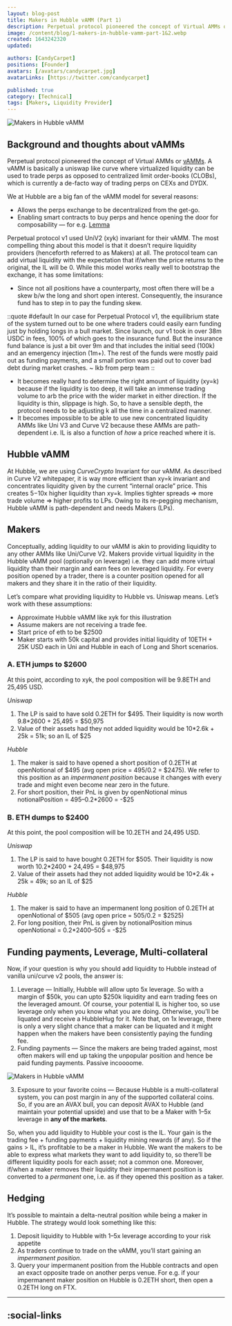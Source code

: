 ```yaml
---
layout: blog-post
title: Makers in Hubble vAMM (Part 1)
description: Perpetual protocol pioneered the concept of Virtual AMMs or vAMMs. A vAMM is basically a uniswap like curve where virtualized liquidity
image: /content/blog/1-makers-in-hubble-vamm-part-1&2.webp
created: 1643242320
updated:

authors: [CandyCarpet]
positions: [Founder]
avatars: [/avatars/candycarpet.jpg]
avatarLinks: [https://twitter.com/candycarpet]

published: true
category: [Technical]
tags: [Makers, Liquidity Provider]
---
```


![Makers in Hubble vAMM](/content/blog/1-makers-in-hubble-vamm-part-1&2.webp)

## Background and thoughts about vAMMs

Perpetual protocol pioneered the concept of Virtual AMMs or [vAMMs](https://blog.perp.fi/a-deep-dive-into-our-virtual-amm-vamm-40345c522eeb). A vAMM is basically a uniswap like curve where virtualized liquidity can be used to trade perps as opposed to centralized limit order-books (CLOBs), which is currently a de-facto way of trading perps on CEXs and DYDX.


We at Hubble are a big fan of the vAMM model for several reasons:

- Allows the perps exchange to be decentralized from the get-go.
- Enabling smart contracts to buy perps and hence opening the door for composability — for e.g. [Lemma](https://twitter.com/LemmaFinance)

Perpetual protocol v1 used UniV2 (xyk) invariant for their vAMM. The most compelling thing about this model is that it doesn’t require liquidity providers (henceforth referred to as Makers) at all. The protocol team can add virtual liquidity with the expectation that if/when the price returns to the original, the IL will be 0. While this model works really well to bootstrap the exchange, it has some limitations:

- Since not all positions have a counterparty, most often there will be a skew b/w the long and short open interest. Consequently, the insurance fund has to step in to pay the funding skew.

::quote
#default
In our case for Perpetual Protocol v1, the equilibrium state of the system turned out to be one where traders could easily earn funding just by holding longs in a bull market. Since launch, our v1 took in over 38m USDC in fees, 100% of which goes to the insurance fund. But the insurance fund balance is just a bit over 9m and that includes the initial seed (100k) and an emergency injection (1m+). The rest of the funds were mostly paid out as funding payments, and a small portion was paid out to cover bad debt during market crashes. ~ lkb from perp team
::

- It becomes really hard to determine the right amount of liquidity (xy=k) because if the liquidity is too deep, it will take an immense trading volume to arb the price with the wider market in either direction. If the liquidity is thin, slippage is high. So, to have a sensible depth, the protocol needs to be adjusting k all the time in a centralized manner.
- It becomes impossible to be able to use new concentrated liquidity AMMs like Uni V3 and Curve V2 because these AMMs are path-dependent i.e. IL is also a function of _how_ a price reached where it is.

## Hubble vAMM

At Hubble, we are using _CurveCrypto_ Invariant for our vAMM. As described in Curve V2 whitepaper, it is way more efficient than xy=k invariant and concentrates liquidity given by the current “internal oracle” price. This creates 5−10x higher liquidity than xy=k. Implies tighter spreads => more trade volume => higher profits to LPs. Owing to its re-pegging mechanism, Hubble vAMM is path-dependent and needs Makers (LPs).

## Makers

Conceptually, adding liquidity to our vAMM is akin to providing liquidity to any other AMMs like Uni/Curve V2. Makers provide virtual liquidity in the Hubble vAMM pool (optionally on leverage) i.e. they can add more virtual liquidity than their margin and earn fees on leveraged liquidity. For every position opened by a trader, there is a counter position opened for all makers and they share it in the ratio of their liquidity.

Let’s compare what providing liquidity to Hubble vs. Uniswap means. Let’s work with these assumptions:

- Approximate Hubble vAMM like xyk for this illustration
- Assume makers are not receiving a trade fee.
- Start price of eth to be $2500
- Maker starts with 50k capital and provides initial liquidity of 10ETH + 25K USD each in Uni and Hubble in each of Long and Short scenarios.

### A. ETH jumps to $2600

At this point, according to xyk, the pool composition will be 9.8ETH and 25,495 USD.

_Uniswap_

1.  The LP is said to have sold 0.2ETH for $495. Their liquidity is now worth 9.8\*2600 + 25,495 = $50,975
2.  Value of their assets had they not added liquidity would be 10\*2.6k + 25k = 51k; so an IL of $25

_Hubble_

1.  The maker is said to have opened a short position of 0.2ETH at openNotional of $495 (avg open price = 495/0.2 = $2475). We refer to this position as an _impermanent position_ because it changes with every trade and might even become near zero in the future.
2.  For short position, their PnL is given by openNotional minus notionalPosition = 495–0.2\*2600 = -$25

### B. ETH dumps to $2400

At this point, the pool composition will be 10.2ETH and 24,495 USD.

_Uniswap_

1.  The LP is said to have bought 0.2ETH for $505. Their liquidity is now worth 10.2\*2400 + 24,495 = $48,975
2.  Value of their assets had they not added liquidity would be 10\*2.4k + 25k = 49k; so an IL of $25

_Hubble_

1.  The maker is said to have an impermanent long position of 0.2ETH at openNotional of $505 (avg open price = 505/0.2 = $2525)
2.  For long position, their PnL is given by notionalPosition minus openNotional = 0.2\*2400–505 = -$25

## Funding payments, Leverage, Multi-collateral

Now, if your question is why you should add liquidity to Hubble instead of vanilla uni/curve v2 pools, the answer is:

1.  Leverage — Initially, Hubble will allow upto 5x leverage. So with a margin of $50k, you can upto $250k liquidity and earn trading fees on the leveraged amount. Of course, your potential IL is higher too, so use leverage only when you know what you are doing. Otherwise, you’ll be liquated and receive a HubbleHug for it. Note that, on 1x leverage, there is only a very slight chance that a maker can be liquated and it might happen when the makers have been consistently paying the funding fee.
2.  Funding payments — Since the makers are being traded against, most often makers will end up taking the unpopular position and hence be paid funding payments. Passive incoooome.

![Makers in Hubble vAMM](/content/blog/2-makers-in-hubble-vamm-part-1.webp)

3. Exposure to your favorite coins — Because Hubble is a multi-collateral system, you can post margin in any of the supported collateral coins. So, if you are an AVAX bull, you can deposit AVAX to Hubble (and maintain your potential upside) and use that to be a Maker with 1–5x leverage in **any of the markets**.

So, when you add liquidity to Hubble your cost is the IL. Your gain is the trading fee + funding payments + liquidity mining rewards (if any). So if the gains > IL, it’s profitable to be a maker in Hubble. We want the makers to be able to express what markets they want to add liquidity to, so there’ll be different liquidity pools for each asset; not a common one. Moreover, if/when a maker removes their liquidity their impermanent position is converted to a _permanent_ one, i.e. as if they opened this position as a taker.

## Hedging

It’s possible to maintain a delta-neutral position while being a maker in Hubble. The strategy would look something like this:

1.  Deposit liquidity to Hubble with 1–5x leverage according to your risk appetite
2.  As traders continue to trade on the vAMM, you’ll start gaining an _impermanent position_.
3.  Query your impermanent position from the Hubble contracts and open an exact opposite trade on another perps venue. For e.g. if your impermanent maker position on Hubble is 0.2ETH short, then open a 0.2ETH long on FTX.

---
:social-links
---
